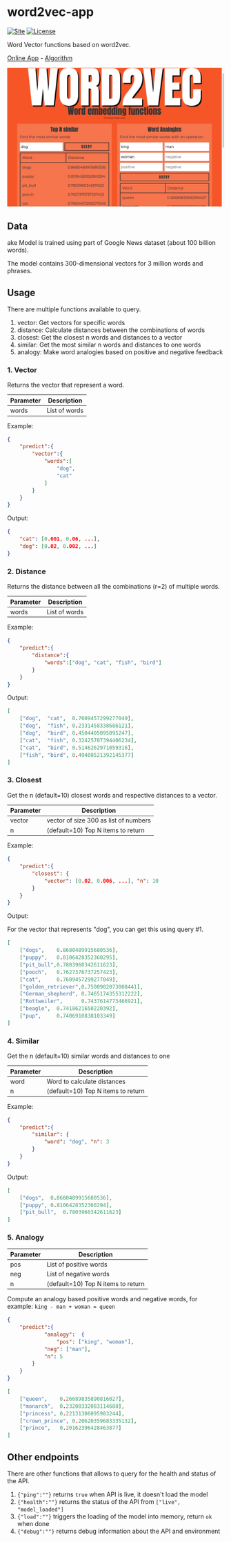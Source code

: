 # word2vec-app

[![Site](https://github.com/danielfrg/word2vec-app/workflows/deploy/badge.svg)](https://word2vec.danielfrg.com)
[![License](https://img.shields.io/:license-Apache%202-blue.svg)](https://github.com/danielfrg/word2vec/blob/master/LICENSE.txt)

Word Vector functions based on word2vec.

[Online App](https://word2vec.danielfrg.com) -
[Algorithm](https://algorithmia.com/algorithms/danielfrg/demucs)

[![word2vec-app](https://raw.githubusercontent.com/danielfrg/word2vec-app/master/word2vec-app.png)](https://word2vec.danielfrg.com)

## Data
ake
Model is trained using part of Google News dataset (about 100 billion words).

The model contains 300-dimensional vectors for 3 million words and phrases.

## Usage

There are multiple functions available to query.

1. vector: Get vectors for specific words
2. distance: Calculate distances between the combinations of words
3. closest: Get the closest n words and distances to a vector
4. similar: Get the most similar n words and distances to one words
5. analogy: Make word analogies based on positive and negative feedback

### 1. Vector

Returns the vector that represent a word.

| Parameter | Description |
| --- | --- |
| words | List of words |

Example:

```json
{
    "predict":{
        "vector":{
            "words":[
                "dog",
                "cat"
            ]
        }
    }
}
```

Output:

```json
{
    "cat": [0.001, 0.06, ...],
    "dog": [0.02, 0.002, ...]
}
```

### 2. Distance

Returns the distance between all the combinations (r=2) of multiple words.

| Parameter | Description |
| --- | --- |
| words | List of words |

Example:

```json
{
    "predict":{
        "distance":{
            "words":["dog", "cat", "fish", "bird"]
        }
    }
}
```

Output:

```json
[
    ["dog",  "cat",  0.7609457299277049],
    ["dog",  "fish", 0.2331458338686121],
    ["dog",  "bird", 0.4504405095095247],
    ["cat",  "fish", 0.32425707394406234],
    ["cat",  "bird", 0.5146262971059316],
    ["fish", "bird", 0.49408521392145377]
]
```

### 3. Closest

Get the n (default=10) closest words and respective distances to a vector.

| Parameter | Description |
| --- | --- |
| vector | vector of size 300 as list of numbers |
| n | (default=10) Top N items to return |

Example:

```json
{
    "predict":{
        "closest": {
            "vector": [0.02, 0.006, ...], "n": 10
        }
    }
}
```

Output:

For the vector that represents "dog", you can get this using query #1.

```json
[
    ["dogs",    0.8680489915680536],
    ["puppy",   0.8106428352360295],
    ["pit_bull",0.7803960342611623],
    ["pooch",   0.7627376737257423],
    ["cat",     0.7609457299277049],
    ["golden_retriever",0.7500902073008441],
    ["German_shepherd", 0.7465174355312222],
    ["Rottweiler",      0.7437614773466921],
    ["beagle",  0.7418621650220392],
    ["pup",     0.7406910838103349]
]
```

### 4. Similar

Get the n (default=10) similar words and distances to one

| Parameter | Description |
| --- | --- |
| word | Word to calculate distances |
| n | (default=10) Top N items to return |

Example:

```json
{
    "predict":{
        "similar": {
            "word": "dog", "n": 3
        }
    }
}
```

Output:

```json
[
    ["dogs",  0.8680489915680536],
    ["puppy", 0.8106428352360294],
    ["pit_bull",  0.7803960342611623]
]
```

### 5. Analogy

| Parameter | Description |
| --- | --- |
| pos | List of positive words |
| neg | List of negative words |
| n | (default=10) Top N items to return |


Compute an analogy based positive words and negative words, for example: `king - man + woman = queen`

```json
{
    "predict":{
            "analogy":  {
                "pos": ["king", "woman"],
            "neg": ["man"],
            "n": 5
        }
    }
}
```

```json
[
    ["queen",    0.26689835890816027],
    ["monarch",  0.23208332083114688],
    ["princess", 0.22131306095983244],
    ["crown_prince", 0.20620359683335132],
    ["prince",   0.20162396428463877]
]
```

## Other endpoints

There are other functions that allows to query for the health and status of the
API.

1. `{"ping":""}` returns `true` when API is live, it doesn't load the model
1. `{"health":""}` returns the status of the API from  `["live", "model_loaded"]`
1. `{"load":""}` triggers the loading of the model into memory, return `ok` when done
1. `{"debug":""}` returns debug information about the API and environment
